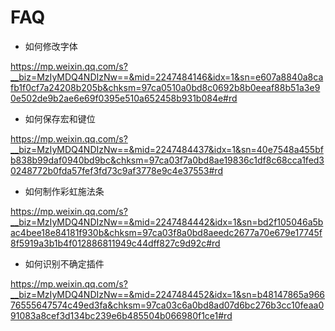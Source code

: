 # FAQ



- 如何修改字体

https://mp.weixin.qq.com/s?__biz=MzIyMDQ4NDIzNw==&mid=2247484146&idx=1&sn=e607a8840a8cafb1f0cf7a24208b205b&chksm=97ca0510a0bd8c0692b8b0eeaf88b51a3e90e502de9b2ae6e69f0395e510a652458b931b084e#rd

- 如何保存宏和键位

https://mp.weixin.qq.com/s?__biz=MzIyMDQ4NDIzNw==&mid=2247484437&idx=1&sn=40e7548a455bfb838b99daf0940bd9bc&chksm=97ca03f7a0bd8ae19836c1df8c68cca1fed30248772b0fda57fef3fd73c9af3778e9c4e37553#rd

- 如何制作彩虹施法条

https://mp.weixin.qq.com/s?__biz=MzIyMDQ4NDIzNw==&mid=2247484442&idx=1&sn=bd2f105046a5bac4bee18e84181f930b&chksm=97ca03f8a0bd8aeedc2677a70e679e17745f8f5919a3b1b4f012886811949c44dff827c9d92c#rd

- 如何识别不确定插件

https://mp.weixin.qq.com/s?__biz=MzIyMDQ4NDIzNw==&mid=2247484452&idx=1&sn=b48147865a96676555647574c49ed3fa&chksm=97ca03c6a0bd8ad07d6bc276b3cc10feaa091083a8cef3d134bc239e6b485504b066980f1ce1#rd
